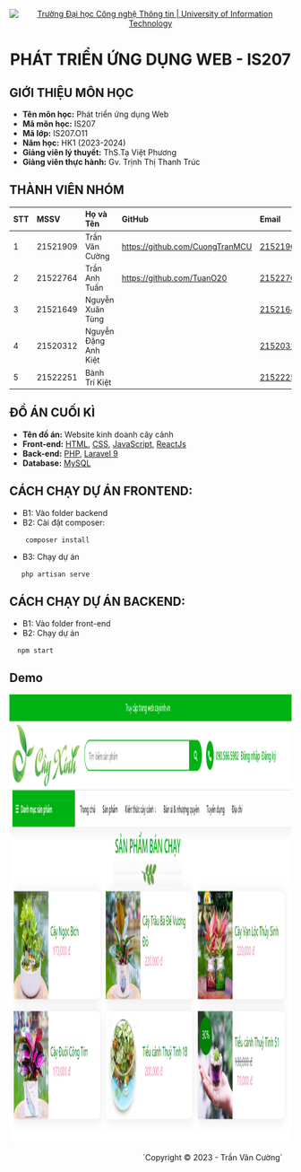 
<p align="center">
  <a href="https://www.uit.edu.vn/" title="Trường Đại học Công nghệ Thông tin" style="border: none;">
    <img src="https://i.imgur.com/WmMnSRt.png" alt="Trường Đại học Công nghệ Thông tin | University of Information Technology">
  </a>
</p>
<h1 align="center"><b>PHÁT TRIỂN ỨNG DỤNG WEB - IS207</b></h1>

## GIỚI THIỆU MÔN HỌC
- **Tên môn học:** Phát triển ứng dụng Web
- **Mã môn học:** IS207
- **Mã lớp:** IS207.O11
- **Năm học:** HK1 (2023-2024)
- **Giảng viên lý thuyết:** ThS.Tạ Việt Phương
- **Giảng viên thực hành:** Gv.  Trịnh Thị Thanh Trúc
## THÀNH VIÊN NHÓM
| STT | MSSV     | Họ và Tên            | GitHub                            | Email                  |
| :-- | :------- | :------------------- | :---------------------------      | :--------------------- |
| 1   | 21521909 | Trần Văn Cường       | https://github.com/CuongTranMCU   |21521909@gm.uit.edu.vn |
| 2   | 21522764 | Trần Anh Tuấn        | https://github.com/TuanO20        |21522764@gm.uit.edu.vn |
| 3   | 21521649 | Nguyễn Xuân Tùng     |                                   | 21521649@gm.uit.edu.vn |
| 4   | 21520312 | Nguyễn Đặng Anh Kiệt |                                   | 21520312@gm.uit.edu.vn |
| 5   | 21522251 | Bành Trí Kiệt        |                                   | 21522251@gm.uit.edu.vn |
## ĐỒ ÁN CUỐI KÌ
- **Tên đồ án:** Website kinh doanh cây cảnh 
- **Front-end:**  [HTML](https://developer.mozilla.org/en-US/docs/Web/HTML), [CSS](https://developer.mozilla.org/en-US/docs/Web/CSS), [JavaScript](https://www.javascript.com/), [ReactJs](https://react.dev/)
- **Back-end:**  [PHP](https://www.php.net/), [Laravel 9](https://laravel.com/)
-   **Database:** [MySQL](https://www.mysql.com/)
## CÁCH CHẠY DỰ ÁN FRONTEND:
- B1: Vào folder backend
- B2: Cài đặt composer:
```
    composer install
```
- B3: Chạy dự án
```
   php artisan serve
```
## CÁCH CHẠY DỰ ÁN BACKEND:
- B1: Vào folder front-end
- B2: Chạy dự án
```
  npm start
```
## Demo
<p align='center'><img style="height: 800px" src="https://github.com/CuongTranMCU/IS207.O11-PROJECT/blob/main/demo.png"></p>
<!-- Footer -->
&emsp;&emsp;&emsp;&emsp;&emsp;&emsp;&emsp;&emsp;&emsp;&emsp;&emsp;&emsp;&emsp;&emsp;&emsp;&emsp;&emsp;`Copyright © 2023 - Trần Văn Cường`

